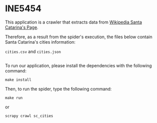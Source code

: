 # INE5454

This application is a crawler that extracts data from [Wikipedia Santa Catarina's Page](https://pt.wikipedia.org/wiki/Lista_de_munic%C3%ADpios_de_Santa_Catarina). 

Therefore, as a result from the spider's execution, the files below contain Santa Catarina's cities information:

`cities.csv` and `cities.json`

##

To run our application, please install the dependencies with the following command:

`make install`

Then, to run the spider, type the following command:

`make run`

or

`scrapy crawl sc_cities`
